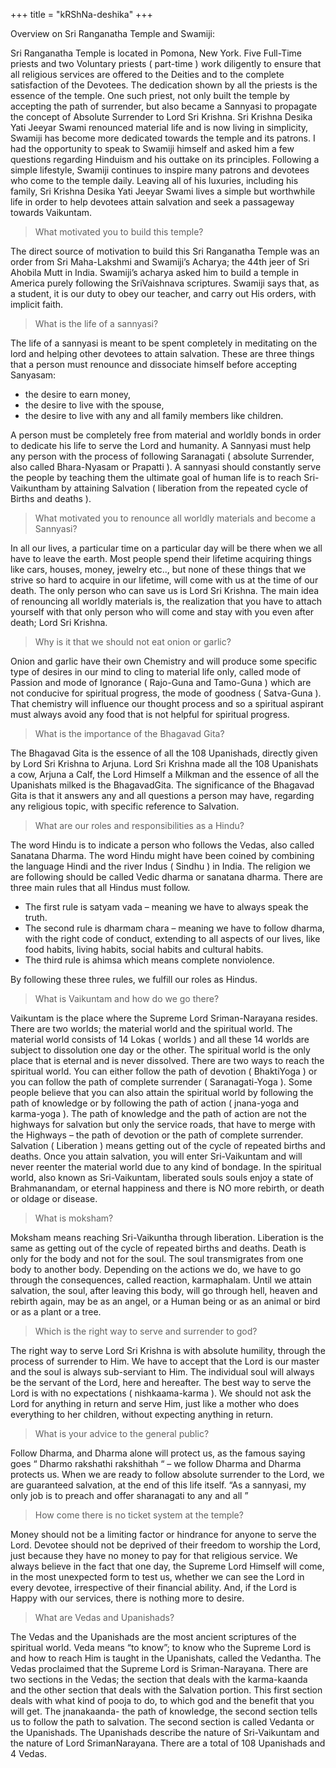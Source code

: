 +++
title = "kRShNa-deshika"
+++

Overview on Sri Ranganatha Temple and Swamiji:

Sri Ranganatha Temple is located in Pomona, New York. Five Full-Time priests and two Voluntary priests ( part-time ) work diligently to ensure that all religious services are offered to the Deities and to the complete satisfaction of the Devotees. The dedication shown by all the priests is the essence of the temple. One such priest, not only built the temple by accepting the path of surrender, but also became a Sannyasi to propagate the concept of Absolute Surrender to Lord Sri Krishna. Sri Krishna Desika Yati Jeeyar Swami renounced material life and is now living in simplicity, Swamiji has become more dedicated towards the temple and its patrons. I had the opportunity to speak to Swamiji himself and asked him a few questions regarding Hinduism and his outtake on its principles. Following a simple lifestyle, Swamiji continues to inspire many patrons and devotees who come to the temple daily. Leaving all of his luxuries, including his family, Sri Krishna Desika Yati Jeeyar Swami lives a simple but worthwhile life in order to help devotees attain salvation and seek a passageway towards Vaikuntam.

> What motivated you to build this temple?

The direct source of motivation to build this Sri Ranganatha Temple was an order from Sri Maha-Lakshmi and Swamiji’s Acharya; the 44th jeer of Sri Ahobila Mutt in India. Swamiji’s acharya asked him to build a temple in America purely following the SriVaishnava scriptures. Swamiji says that, as a student, it is our duty to obey our teacher, and carry out His orders, with implicit faith.

> What is the life of a sannyasi?

The life of a sannyasi is meant to be spent completely in meditating on the lord and helping other devotees to attain salvation. These are three things that a person must renounce and dissociate himself before accepting Sanyasam:

- the desire to earn money,
- the desire to live with the spouse,
- the desire to live with any and all family members like children.

A person must be completely free from material and worldly bonds in order to dedicate his life to serve the Lord and humanity. A Sannyasi must help any person with the process of following Saranagati ( absolute Surrender, also called Bhara-Nyasam or Prapatti ). A sannyasi should constantly serve the people by teaching them the ultimate goal of human life is to reach Sri-Vaikuntham by attaining Salvation ( liberation from the repeated cycle of Births and deaths ).

> What motivated you to renounce all worldly materials and become a Sannyasi?

In all our lives, a particular time on a particular day will be there when we all have to leave the earth. Most people spend their lifetime acquiring things like cars, houses, money, jewelry etc.., but none of these things that we strive so hard to acquire in our lifetime, will come with us at the time of our death. The only person who can save us is Lord Sri Krishna. The main idea of renouncing all worldly materials is, the realization that you have to attach yourself with that only person who will come and stay with you even after death; Lord Sri Krishna.

> Why is it that we should not eat onion or garlic?

Onion and garlic have their own Chemistry and will produce some specific type of desires in our mind to cling to material life only, called mode of Passion and mode of Ignorance ( Rajo-Guna and Tamo-Guna ) which are not conducive for spiritual progress, the mode of goodness ( Satva-Guna ). That chemistry will influence our thought process and so a spiritual aspirant must always avoid any food that is not helpful for spiritual progress.

> What is the importance of the Bhagavad Gita?

The Bhagavad Gita is the essence of all the 108 Upanishads, directly given by Lord Sri Krishna to Arjuna. Lord Sri Krishna made all the 108 Upanishats a cow, Arjuna a Calf, the Lord Himself a Milkman and the essence of all the Upanishats milked is the BhagavadGita. The significance of the Bhagavad Gita is that it answers any and all questions a person may have, regarding any religious topic, with specific reference to Salvation.

> What are our roles and responsibilities as a Hindu?

The word Hindu is to indicate a person who follows the Vedas, also called Sanatana Dharma. The word Hindu might have been coined by combining the language Hindi and the river Indus ( Sindhu ) in India. The religion we are following should be called Vedic dharma or sanatana dharma. There are three main rules that all Hindus must follow.

- The first rule is satyam vada – meaning we have to always speak the truth.
- The second rule is dharmam chara – meaning we have to follow dharma, with the right code of conduct, extending to all aspects of our lives, like food habits, living habits, social habits and cultural habits.
- The third rule is ahimsa which means complete nonviolence.

By following these three rules, we fulfill our roles as Hindus.

> What is Vaikuntam and how do we go there?

Vaikuntam is the place where the Supreme Lord Sriman-Narayana resides. There are two worlds; the material world and the spiritual world. The material world consists of 14 Lokas ( worlds ) and all these 14 worlds are subject to dissolution one day or the other. The spiritual world is the only place that is eternal and is never dissolved. There are two ways to reach the spiritual world. You can either follow the path of devotion ( BhaktiYoga ) or you can follow the path of complete surrender ( Saranagati-Yoga ). Some people believe that you can also attain the spiritual world by following the path of knowledge or by following the path of action ( jnana-yoga and karma-yoga ). The path of knowledge and the path of action are not the highways for salvation but only the service roads, that have to merge with the Highways – the path of devotion or the path of complete surrender. Salvation ( Liberation ) means getting out of the cycle of repeated births and deaths. Once you attain salvation, you will enter Sri-Vaikuntam and will never reenter the material world due to any kind of bondage. In the spiritual world, also known as Sri-Vaikuntam, liberated souls souls enjoy a state of Brahmanandam, or eternal happiness and there is NO more rebirth, or death or oldage or disease.

> What is moksham?

Moksham means reaching Sri-Vaikuntha through liberation. Liberation is the same as getting out of the cycle of repeated births and deaths. Death is only for the body and not for the soul. The soul transmigrates from one body to another body. Depending on the actions we do, we have to go through the consequences, called reaction, karmaphalam. Until we attain salvation, the soul, after leaving this body, will go through hell, heaven and rebirth again, may be as an angel, or a Human being or as an animal or bird or as a plant or a tree.

> Which is the right way to serve and surrender to god?

The right way to serve Lord Sri Krishna is with absolute humility, through the process of surrender to Him. We have to accept that the Lord is our master and the soul is always sub-serviant to Him. The individual soul will always be the servant of the Lord, here and hereafter. The best way to serve the Lord is with no expectations ( nishkaama-karma ). We should not ask the Lord for anything in return and serve Him, just like a mother who does everything to her children, without expecting anything in return.

> What is your advice to the general public?

Follow Dharma, and Dharma alone will protect us, as the famous saying goes “ Dharmo rakshathi rakshithah “ – we follow Dharma and Dharma protects us. When we are ready to follow absolute surrender to the Lord, we are guaranteed salvation, at the end of this life itself. “As a sannyasi, my only job is to preach and offer sharanagati to any and all ”

> How come there is no ticket system at the temple?

Money should not be a limiting factor or hindrance for anyone to serve the Lord. Devotee should not be deprived of their freedom to worship the Lord, just because they have no money to pay for that religious service. We always believe in the fact that one day, the Supreme Lord Himself will come, in the most unexpected form to test us, whether we can see the Lord in every devotee, irrespective of their financial ability. And, if the Lord is Happy with our services, there is nothing more to desire.

> What are Vedas and Upanishads?

The Vedas and the Upanishads are the most ancient scriptures of the spiritual world. Veda means “to know”; to know who the Supreme Lord is and how to reach Him is taught in the Upanishats, called the Vedantha. The Vedas proclaimed that the Supreme Lord is Sriman-Narayana. There are two sections in the Vedas; the section that deals with the karma-kaanda and the other section that deals with the Salvation portion. This first section deals with what kind of pooja to do, to which god and the benefit that you will get. The jnanakaanda- the path of knowledge, the second section tells us to follow the path to salvation. The second section is called Vedanta or the Upanishads. The Upanishads describe the nature of Sri-Vaikuntam and the nature of Lord SrimanNarayana. There are a total of 108 Upanishads and 4 Vedas.